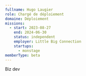 ```yaml
---
fullname: Hugo Laugier
role: Chargé de déploiement
domaine: Déploiement
missions:
  - start: 2023-08-27
    end: 2024-06-30
    status: independent
    employer: Little Big Connection
    startups:
      - monstage
memberType: beta
---
```

Biz dev